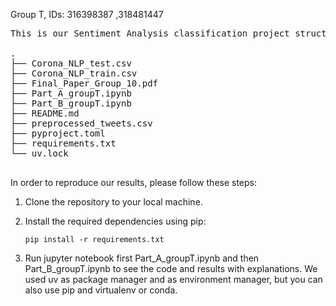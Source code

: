 Group T, IDs: 316398387 ,318481447


<pre>
This is our Sentiment Analysis classification project structure: 

.
├── Corona_NLP_test.csv
├── Corona_NLP_train.csv
├── Final_Paper_Group_10.pdf
├── Part_A_groupT.ipynb
├── Part_B_groupT.ipynb
├── README.md
├── preprocessed_tweets.csv
├── pyproject.toml
├── requirements.txt
└── uv.lock

</pre>

In order to reproduce our results, please follow these steps:
1. Clone the repository to your local machine.
2. Install the required dependencies using pip:
   ```
   pip install -r requirements.txt
   ```

3. Run jupyter notebook first Part_A_groupT.ipynb and then Part_B_groupT.ipynb to see the code and results with explanations. We used uv as package manager and as environment manager, but you can also use pip and virtualenv or conda.
